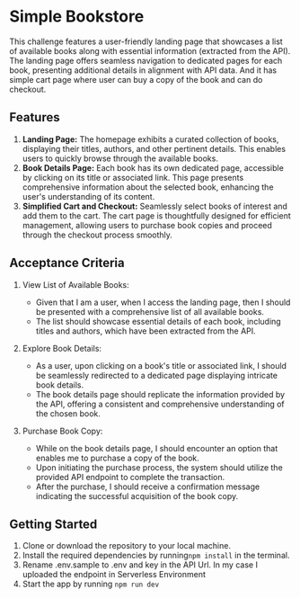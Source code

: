 # Simple Bookstore

This challenge features a user-friendly landing page that showcases a list of available books along with essential information (extracted from the API). The landing page offers seamless navigation to dedicated pages for each book, presenting additional details in alignment with API data. And it has simple cart page where user can buy a copy of the book and can do checkout.

## Features
1. **Landing Page:** The homepage exhibits a curated collection of books, displaying their titles, authors, and other pertinent details. This enables users to quickly browse through the available books.
2. **Book Details Page:** Each book has its own dedicated page, accessible by clicking on its title or associated link. This page presents comprehensive information about the selected book, enhancing the user's understanding of its content.
3. **Simplified Cart and Checkout:** Seamlessly select books of interest and add them to the cart. The cart page is thoughtfully designed for efficient management, allowing users to purchase book copies and proceed through the checkout process smoothly.

## Acceptance Criteria
1. View List of Available Books:
    * Given that I am a user, when I access the landing page, then I should be presented with a comprehensive list of all available books.
    * The list should showcase essential details of each book, including titles and authors, which have been extracted from the API.

2. Explore Book Details:
    * As a user, upon clicking on a book's title or associated link, I should be seamlessly redirected to a dedicated page displaying intricate book details.
    * The book details page should replicate the information provided by the API, offering a consistent and comprehensive understanding of the chosen book.
3. Purchase Book Copy:
    * While on the book details page, I should encounter an option that enables me to purchase a copy of the book.
    * Upon initiating the purchase process, the system should utilize the provided API endpoint to complete the transaction.
    * After the purchase, I should receive a confirmation message indicating the successful acquisition of the book copy.

## Getting Started
1. Clone or download the repository to your local machine.
2. Install the required dependencies by running`npm install` in the terminal.
3. Rename .env.sample to .env and key in the API Url. In my case I uploaded the endpoint in Serverless Environment
4. Start the app by running `npm run dev`